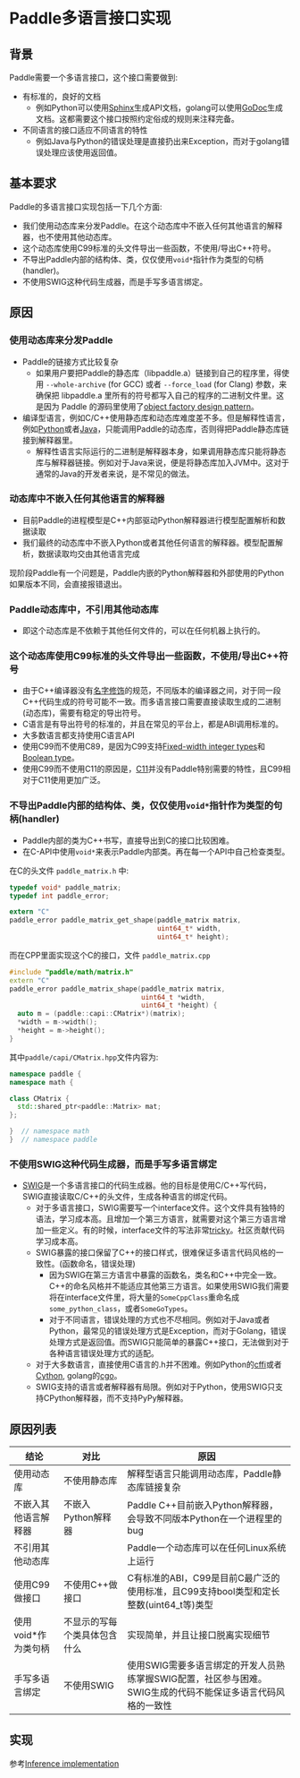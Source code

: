 # Paddle多语言接口实现
## 背景

Paddle需要一个多语言接口，这个接口需要做到:

* 有标准的，良好的文档
    * 例如Python可以使用[Sphinx](http://www.sphinx-doc.org/en/stable/)生成API文档，golang可以使用[GoDoc](https://godoc.org/golang.org/x/tools/cmd/godoc)生成文档。这都需要这个接口按照约定俗成的规则来注释完备。
* 不同语言的接口适应不同语言的特性
    * 例如Java与Python的错误处理是直接扔出来Exception，而对于golang错误处理应该使用返回值。

## 基本要求

Paddle的多语言接口实现包括一下几个方面:

* 我们使用动态库来分发Paddle。在这个动态库中不嵌入任何其他语言的解释器，也不使用其他动态库。
* 这个动态库使用C99标准的头文件导出一些函数，不使用/导出C++符号。
* 不导出Paddle内部的结构体、类，仅仅使用`void*`指针作为类型的句柄(handler)。
* 不使用SWIG这种代码生成器，而是手写多语言绑定。


## 原因

### 使用动态库来分发Paddle

* Paddle的链接方式比较复杂
    * 如果用户要把Paddle的静态库（libpaddle.a）链接到自己的程序里，得使用 `--whole-archive` (for GCC) 或者 `--force_load` (for Clang) 参数，来确保把 libpaddle.a 里所有的符号都写入自己的程序的二进制文件里。这是因为 Paddle 的源码里使用了[object factory design pattern](http://stackoverflow.com/a/1310326/724872)。
* 编译型语言，例如C/C++使用静态库和动态库难度差不多。但是解释性语言，例如[Python](http://stackoverflow.com/questions/19560594/how-to-import-static-library-in-python)或者[Java](http://stackoverflow.com/questions/24493337/linking-static-library-with-jni)，只能调用Paddle的动态库，否则得把Paddle静态库链接到解释器里。
    * 解释性语言实际运行的二进制是解释器本身，如果调用静态库只能将静态库与解释器链接。例如对于Java来说，便是将静态库加入JVM中。这对于通常的Java的开发者来说，是不常见的做法。

### 动态库中不嵌入任何其他语言的解释器

* 目前Paddle的进程模型是C++内部驱动Python解释器进行模型配置解析和数据读取
* 我们最终的动态库中不嵌入Python或者其他任何语言的解释器。模型配置解析，数据读取均交由其他语言完成

现阶段Paddle有一个问题是，Paddle内嵌的Python解释器和外部使用的Python如果版本不同，会直接报错退出。

### Paddle动态库中，不引用其他动态库

* 即这个动态库是不依赖于其他任何文件的，可以在任何机器上执行的。

###  这个动态库使用C99标准的头文件导出一些函数，不使用/导出C++符号

* 由于C++编译器没有[名字修饰](https://en.wikipedia.org/wiki/Name_mangling#C.2B.2B)的规范，不同版本的编译器之间，对于同一段C++代码生成的符号可能不一致。而多语言接口需要直接读取生成的二进制(动态库)，需要有稳定的导出符号。
* C语言是有导出符号的标准的，并且在常见的平台上，都是ABI调用标准的。
* 大多数语言都支持使用C语言API
* 使用C99而不使用C89，是因为C99支持[Fixed-width integer types](https://en.wikipedia.org/wiki/C_data_types#Fixed-width_integer_types)和[Boolean type](https://en.wikipedia.org/wiki/C_data_types#Boolean_type)。
* 使用C99而不使用C11的原因是，[C11](https://en.wikipedia.org/wiki/C11_(C_standard_revision))并没有Paddle特别需要的特性，且C99相对于C11使用更加广泛。

### 不导出Paddle内部的结构体、类，仅仅使用`void*`指针作为类型的句柄(handler)

* Paddle内部的类为C++书写，直接导出到C的接口比较困难。
* 在C-API中使用`void*`来表示Paddle内部类。再在每一个API中自己检查类型。

在C的头文件 `paddle_matrix.h` 中:

```C
typedef void* paddle_matrix;
typedef int paddle_error;

extern "C"
paddle_error paddle_matrix_get_shape(paddle_matrix matrix,
                                     uint64_t* width,
                                     uint64_t* height);
```
而在CPP里面实现这个C的接口，文件 `paddle_matrix.cpp`

```cpp
#include "paddle/math/matrix.h"
extern "C"
paddle_error paddle_matrix_shape(paddle_matrix matrix,
                                 uint64_t *width,
                                 uint64_t *height) {
  auto m = (paddle::capi::CMatrix*)(matrix);
  *width = m->width();
  *height = m->height();
}
```

其中`paddle/capi/CMatrix.hpp`文件内容为:

```cpp
namespace paddle {
namespace math {  

class CMatrix {
  std::shared_ptr<paddle::Matrix> mat;
};

}  // namespace math
}  // namespace paddle
```

### 不使用SWIG这种代码生成器，而是手写多语言绑定

* [SWIG](http://www.swig.org/)是一个多语言接口的代码生成器。他的目标是使用C/C++写代码，SWIG直接读取C/C++的头文件，生成各种语言的绑定代码。
    * 对于多语言接口，SWIG需要写一个interface文件。这个文件具有独特的语法，学习成本高。且增加一个第三方语言，就需要对这个第三方语言增加一些定义。有的时候，interface文件的写法非常[tricky](https://github.com/PaddlePaddle/Paddle/blob/develop/paddle/api/Paddle.swig#L36)。社区贡献代码学习成本高。
    * SWIG暴露的接口保留了C++的接口样式，很难保证多语言代码风格的一致性。(函数命名，错误处理)
        * 因为SWIG在第三方语言中暴露的函数名，类名和C++中完全一致。C++的命名风格并不能适应其他第三方语言。如果使用SWIG我们需要将在interface文件里，将大量的`SomeCppClass`重命名成`some_python_class`，或者`SomeGoTypes`。
        * 对于不同语言，错误处理的方式也不尽相同。例如对于Java或者Python，最常见的错误处理方式是Exception，而对于Golang，错误处理方式是返回值。而SWIG只能简单的暴露C++接口，无法做到对于各种语言错误处理方式的适配。
    * 对于大多数语言，直接使用C语言的.h并不困难。例如Python的[cffi](https://cffi.readthedocs.io/en/latest/overview.html#simple-example-abi-level-in-line)或者[Cython](http://cython.org/), golang的[cgo](https://golang.org/cmd/cgo/)。
    * SWIG支持的语言或者解释器有局限。例如对于Python，使用SWIG只支持CPython解释器，而不支持PyPy解释器。


## 原因列表

| 结论 | 对比 | 原因 |
|---| --- | --- |
| 使用动态库 | 不使用静态库 | 解释型语言只能调用动态库，Paddle静态库链接复杂 |
| 不嵌入其他语言解释器 | 不嵌入Python解释器 | Paddle C++目前嵌入Python解释器，会导致不同版本Python在一个进程里的bug |
| 不引用其他动态库 | | Paddle一个动态库可以在任何Linux系统上运行 |
| 使用C99做接口 | 不使用C++做接口 | C有标准的ABI，C99是目前C最广泛的使用标准，且C99支持bool类型和定长整数(uint64_t等)类型 |
| 使用void*作为类句柄 | 不显示的写每个类具体包含什么| 实现简单，并且让接口脱离实现细节 |
| 手写多语言绑定 | 不使用SWIG | 使用SWIG需要多语言绑定的开发人员熟练掌握SWIG配置，社区参与困难。SWIG生成的代码不能保证多语言代码风格的一致性 |


## 实现

参考[Inference implementation](01.inference_implementation.md)
